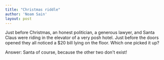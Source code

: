 ```yaml
---
title: "Christmas riddle"
author: 'Noam Sain'
layout: post
---
```


Just before Christmas, an honest politician, a generous lawyer, and Santa Claus were riding in the elevator of a very posh hotel. Just before the doors opened they all noticed a $20 bill lying on the floor. Which one picked it up?

Answer: Santa of course, because the other two don't exist!